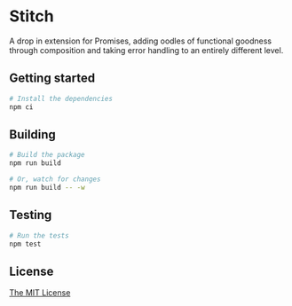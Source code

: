 # Stitch

A drop in extension for Promises, adding oodles of functional goodness through
composition and taking error handling to an entirely different level.

## Getting started

```sh
# Install the dependencies
npm ci
```

## Building

```sh
# Build the package
npm run build

# Or, watch for changes
npm run build -- -w
```

## Testing

```sh
# Run the tests
npm test
```

## License

[The MIT License](./LICENSE)
